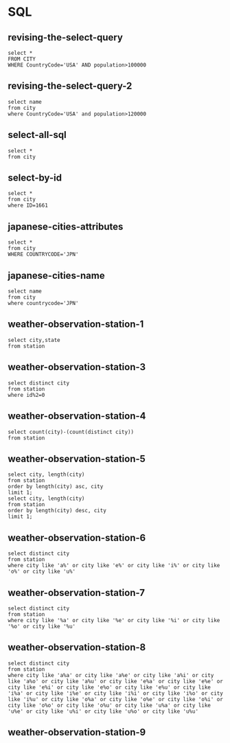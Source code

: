 # SQL

## **revising-the-select-query**
```
select *
FROM CITY
WHERE CountryCode='USA' AND population>100000
```


## **revising-the-select-query-2**
```
select name
from city
where CountryCode='USA' and population>120000
```


## **select-all-sql**
```
select *
from city
```


## **select-by-id**
```
select *
from city
where ID=1661
```


## **japanese-cities-attributes**
```
select *
from city
WHERE COUNTRYCODE='JPN'
```


## **japanese-cities-name**
```
select name
from city
where countrycode='JPN'
```


## **weather-observation-station-1**
```
select city,state
from station
```


## **weather-observation-station-3**
```
select distinct city
from station
where id%2=0
```


## **weather-observation-station-4**
```
select count(city)-(count(distinct city))
from station
```


## **weather-observation-station-5**
```
select city, length(city)
from station
order by length(city) asc, city
limit 1;
select city, length(city)
from station
order by length(city) desc, city
limit 1;
```


## **weather-observation-station-6**
```
select distinct city
from station
where city like 'a%' or city like 'e%' or city like 'i%' or city like 'o%' or city like 'u%'
```


## **weather-observation-station-7**
```
select distinct city
from station
where city like '%a' or city like '%e' or city like '%i' or city like '%o' or city like '%u'
```


## **weather-observation-station-8**
```
select distinct city
from station
where city like 'a%a' or city like 'a%e' or city like 'a%i' or city like 'a%o' or city like 'a%u' or city like 'e%a' or city like 'e%e' or city like 'e%i' or city like 'e%o' or city like 'e%u' or city like 'i%a' or city like 'i%e' or city like 'i%i' or city like 'i%o' or city like 'i%u' or city like 'o%a' or city like 'o%e' or city like 'o%i' or city like 'o%o' or city like 'o%u' or city like 'u%a' or city like 'u%e' or city like 'u%i' or city like 'u%o' or city like 'u%u'
```


## **weather-observation-station-9**
```

```
